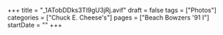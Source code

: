 +++
title = "_1ATobDDks3Tl9gU3jRj.avif"
draft = false
tags = ["Photos"]
categories = ["Chuck E. Cheese's"]
pages = ["Beach Bowzers '91 I"]
startDate = ""
+++
